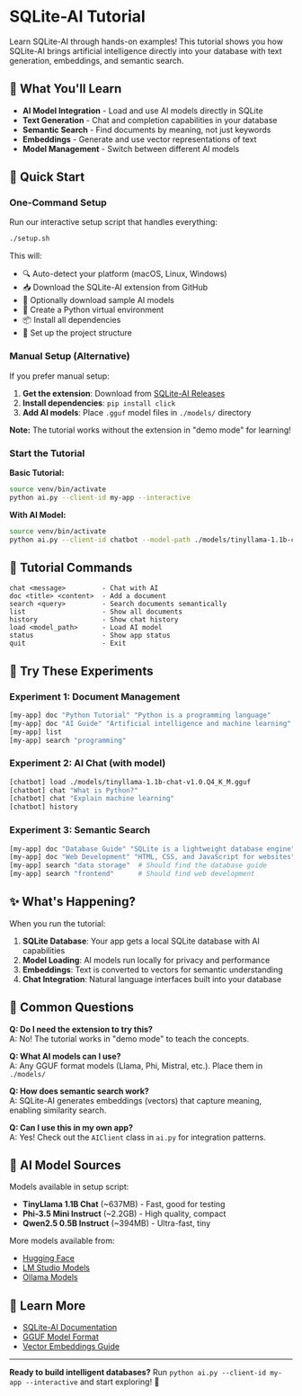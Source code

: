 # SQLite-AI Tutorial

Learn SQLite-AI through hands-on examples! This tutorial shows you how SQLite-AI brings artificial intelligence directly into your database with text generation, embeddings, and semantic search.

## 🎯 What You'll Learn

- **AI Model Integration** - Load and use AI models directly in SQLite
- **Text Generation** - Chat and completion capabilities in your database
- **Semantic Search** - Find documents by meaning, not just keywords
- **Embeddings** - Generate and use vector representations of text
- **Model Management** - Switch between different AI models

## 🚀 Quick Start

### One-Command Setup

Run our interactive setup script that handles everything:

```bash
./setup.sh
```

This will:
- 🔍 Auto-detect your platform (macOS, Linux, Windows)
- 📥 Download the SQLite-AI extension from GitHub
- 🧠 Optionally download sample AI models
- 🐍 Create a Python virtual environment
- 📦 Install all dependencies
- 📁 Set up the project structure

### Manual Setup (Alternative)

If you prefer manual setup:

1. **Get the extension**: Download from [SQLite-AI Releases](https://github.com/sqliteai/sqlite-ai/releases)
2. **Install dependencies**: `pip install click`
3. **Add AI models**: Place `.gguf` model files in `./models/` directory

**Note:** The tutorial works without the extension in "demo mode" for learning!

### Start the Tutorial

**Basic Tutorial:**
```bash
source venv/bin/activate
python ai.py --client-id my-app --interactive
```

**With AI Model:**
```bash
source venv/bin/activate
python ai.py --client-id chatbot --model-path ./models/tinyllama-1.1b-chat-v1.0.Q4_K_M.gguf --interactive
```

## 📝 Tutorial Commands

```
chat <message>         - Chat with AI
doc <title> <content>  - Add a document
search <query>         - Search documents semantically
list                   - Show all documents
history                - Show chat history
load <model_path>      - Load AI model
status                 - Show app status
quit                   - Exit
```

## 🧪 Try These Experiments

### Experiment 1: Document Management
```bash
[my-app] doc "Python Tutorial" "Python is a programming language"
[my-app] doc "AI Guide" "Artificial intelligence and machine learning"
[my-app] list
[my-app] search "programming"
```

### Experiment 2: AI Chat (with model)
```bash
[chatbot] load ./models/tinyllama-1.1b-chat-v1.0.Q4_K_M.gguf
[chatbot] chat "What is Python?"
[chatbot] chat "Explain machine learning"
[chatbot] history
```

### Experiment 3: Semantic Search
```bash
[my-app] doc "Database Guide" "SQLite is a lightweight database engine"
[my-app] doc "Web Development" "HTML, CSS, and JavaScript for websites"
[my-app] search "data storage"  # Should find the database guide
[my-app] search "frontend"      # Should find web development
```

## ✨ What's Happening?

When you run the tutorial:

1. **SQLite Database**: Your app gets a local SQLite database with AI capabilities
2. **Model Loading**: AI models run locally for privacy and performance
3. **Embeddings**: Text is converted to vectors for semantic understanding
4. **Chat Integration**: Natural language interfaces built into your database

## 🤔 Common Questions

**Q: Do I need the extension to try this?**  
A: No! The tutorial works in "demo mode" to teach the concepts.

**Q: What AI models can I use?**  
A: Any GGUF format models (Llama, Phi, Mistral, etc.). Place them in `./models/`

**Q: How does semantic search work?**  
A: SQLite-AI generates embeddings (vectors) that capture meaning, enabling similarity search.

**Q: Can I use this in my own app?**  
A: Yes! Check out the `AIClient` class in `ai.py` for integration patterns.

## 🧠 AI Model Sources

Models available in setup script:
- **TinyLlama 1.1B Chat** (~637MB) - Fast, good for testing
- **Phi-3.5 Mini Instruct** (~2.2GB) - High quality, compact
- **Qwen2.5 0.5B Instruct** (~394MB) - Ultra-fast, tiny

More models available from:
- [Hugging Face](https://huggingface.co/models?library=gguf)
- [LM Studio Models](https://lmstudio.ai/models)
- [Ollama Models](https://ollama.ai/library)

## 🔗 Learn More

- [SQLite-AI Documentation](https://github.com/sqliteai/sqlite-ai)
- [GGUF Model Format](https://github.com/ggerganov/ggml/blob/master/docs/gguf.md)
- [Vector Embeddings Guide](https://platform.openai.com/docs/guides/embeddings)

---

**Ready to build intelligent databases?** Run `python ai.py --client-id my-app --interactive` and start exploring! 🚀